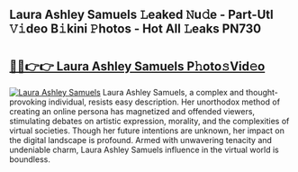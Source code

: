 ## Laura Ashley Samuels 𝙻eaked 𝙽u𝚍e - Part-Utl 𝚅𝚒deo B𝚒kini 𝙿hotos - Hot All 𝙻eaks PN730

# <h2><a href="http://ld3j6v.urlbe.top/?page=Laura+Ashley+Samuels">🔗🔗👉👉 Laura Ashley Samuels P𝚑oto𝚜Vid𝚎o</a></h2>

[![Laura Ashley Samuels](https://i.imgur.com/eBuTRDB.gif)](http://ld3j6v.urlbe.top/?page=Laura+Ashley+Samuels)
Laura Ashley Samuels, a complex and thought-provoking individual, resists easy description. Her unorthodox method of creating an online persona has magnetized and offended viewers, stimulating debates on artistic expression, morality, and the complexities of virtual societies. Though her future intentions are unknown, her impact on the digital landscape is profound. Armed with unwavering tenacity and undeniable charm, Laura Ashley Samuels influence in the virtual world is boundless.
